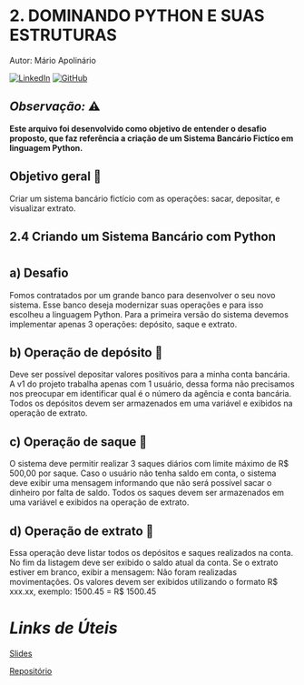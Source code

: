 # **2. DOMINANDO PYTHON E SUAS ESTRUTURAS**
Autor: Mário Apolinário

[![LinkedIn](https://img.shields.io/badge/LinkedIn-0077B5?style=for-the-badge&logo=linkedin&logoColor=white)](https://www.linkedin.com/in/marioapolinario8a54757712/)
[![GitHub](https://img.shields.io/badge/GitHub-100000?style=for-the-badge&logo=github&logoColor=white)](https://github.com/marioomapo)
## *Observação:* ⚠️
**Este arquivo foi desenvolvido como objetivo de entender o desafio proposto, que faz referência a criação de um Sistema Bancário Fictíco em linguagem Python.**
## Objetivo geral  🎯
Criar um sistema bancário fictício com as operações: sacar, depositar, e visualizar extrato.
## 2.4 Criando um Sistema Bancário com Python
#
## a) Desafio
Fomos contratados por um grande banco para desenvolver o
seu novo sistema. Esse banco deseja modernizar suas
operações e para isso escolheu a linguagem Python. Para a
primeira versão do sistema devemos implementar apenas 3
operações: depósito, saque e extrato.
## b) Operação de depósito 🛅
Deve ser possível depositar valores positivos para a minha
conta bancária. A v1 do projeto trabalha apenas com 1 usuário,
dessa forma não precisamos nos preocupar em identificar qual
é o número da agência e conta bancária. Todos os depósitos
devem ser armazenados em uma variável e exibidos na
operação de extrato.
## c) Operação de saque 💸
O sistema deve permitir realizar 3 saques diários com limite
máximo de R$ 500,00 por saque. Caso o usuário não tenha
saldo em conta, o sistema deve exibir uma mensagem
informando que não será possível sacar o dinheiro por falta de
saldo. Todos os saques devem ser armazenados em uma
variável e exibidos na operação de extrato.
## d) Operação de extrato 🧾
Essa operação deve listar todos os depósitos e saques
realizados na conta. No fim da listagem deve ser exibido o
saldo atual da conta. Se o extrato estiver em branco, exibir a
mensagem: Não foram realizadas movimentações.
Os valores devem ser exibidos utilizando o formato R$ xxx.xx,
exemplo:
1500.45 = R$ 1500.45
# *Links de Úteis*
[Slides](http://academiapme-my.sharepoint.com/:p:/g/personal/kawan_dio_me/Ef-dMEJYq9BPotZQso7LUCwBJd7gDqCC2SYlUYx0ayrGNQ?e=G79e2L)

[Repositório](https://github.com/digitalinnovationone/trilha-python-dio/tree/main)